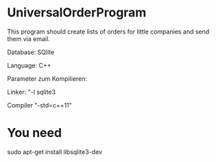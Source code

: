 # UniversalOrderProgram
This program should create lists of orders for little companies and send them via email.

Database: SQlite

Language: C++

Parameter zum Kompilieren:

Linker: "-l sqlite3

Compiler "-std=c++11"



# You need 
sudo apt-get install libsqlite3-dev
